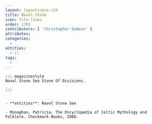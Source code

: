 ```yaml
---
layout: layouts/pce.njk
title: Navel Stone
icon: file-lines
order: 1703
contributors: [ 'Christopher Godwin' ]
attributes:
categories:
  - 
entities:
  - ()
tags:
  - 
---
```

``` tab [group1:Info]
::: magazinestyle
Navel Stone See Stone Of Divisions.

:::
```
``` tab [group1:Attributes]
```
``` tab [group1:Entities]
- **entities**: Navel Stone See
```
``` tab [group1:Sources]
- Monaghan, Patricia. The Encyclopedia of Celtic Mythology and Folklore. Checkmark Books, 2008.
```
